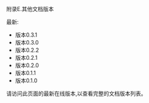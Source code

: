 ﻿

附录E.其他文档版本

最新:

* 版本0.3.1
* 版本0.3.0
* 版本0.2.2
* 版本0.2.1
* 版本0.2.0
* 版本0.1.1
* 版本0.1.0

请访问此页面的最新在线版本,以查看完整的文档版本列表。
